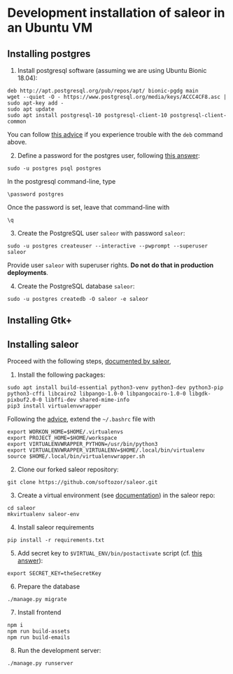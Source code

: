 # Development installation of saleor in an Ubuntu VM

## Installing postgres

1. Install postgresql software (assuming we are using Ubuntu Bionic 18.04):

```
deb http://apt.postgresql.org/pub/repos/apt/ bionic-pgdg main
wget --quiet -O - https://www.postgresql.org/media/keys/ACCC4CF8.asc | sudo apt-key add -
sudo apt update
sudo apt install postgresql-10 postgresql-client-10 postgresql-client-common
```

You can follow [this advice](https://www.pontikis.net/blog/package-management-system-update-ubuntu-desktop) if you experience trouble with the `deb` command above.

2. Define a password for the postgres user, following [this answer](https://serverfault.com/questions/110154/whats-the-default-superuser-username-password-for-postgres-after-a-new-install):

```
sudo -u postgres psql postgres
```

In the postgresql command-line, type

```
\password postgres
```

Once the password is set, leave that command-line with

```
\q
```

3. Create the PostgreSQL user `saleor` with password `saleor`:

```
sudo -u postgres createuser --interactive --pwprompt --superuser saleor
```

Provide user `saleor` with superuser rights. **Do not do that in production deployments**.

4. Create the PostgreSQL database `saleor`:

```
sudo -u postgres createdb -O saleor -e saleor
```

## Installing Gtk+

## Installing saleor

Proceed with the following steps, [documented by saleor](https://saleor.readthedocs.io/en/latest/gettingstarted/installation-linux.html),

1. Install the following packages:

```
sudo apt install build-essential python3-venv python3-dev python3-pip python3-cffi libcairo2 libpango-1.0-0 libpangocairo-1.0-0 libgdk-pixbuf2.0-0 libffi-dev shared-mime-info
pip3 install virtualenvwrapper
```

Following the [advice](https://medium.com/@gitudaniel/installing-virtualenvwrapper-for-python3-ad3dfea7c717), extend the `~/.bashrc` file with

```
export WORKON_HOME=$HOME/.virtualenvs
export PROJECT_HOME=$HOME/workspace
export VIRTUALENVWRAPPER_PYTHON=/usr/bin/python3
export VIRTUALENVWRAPPER_VIRTUALENV=$HOME/.local/bin/virtualenv
source $HOME/.local/bin/virtualenvwrapper.sh
```

2. Clone our forked saleor repository:

```
git clone https://github.com/softozor/saleor.git
```

3. Create a virtual environment (see [documentation](https://virtualenvwrapper.readthedocs.io/en/latest/install.html#quick-start)) in the saleor repo:

```
cd saleor
mkvirtualenv saleor-env
```

4. Install saleor requirements

```
pip install -r requirements.txt
```

5. Add secret key to `$VIRTUAL_ENV/bin/postactivate` script (cf. [this answer](https://stackoverflow.com/questions/9554087/setting-an-environment-variable-in-virtualenv)):

```
export SECRET_KEY=theSecretKey
```

6. Prepare the database

```
./manage.py migrate
```

7. Install frontend

```
npm i
npm run build-assets
npm run build-emails
```

8. Run the development server:

```
./manage.py runserver
```
